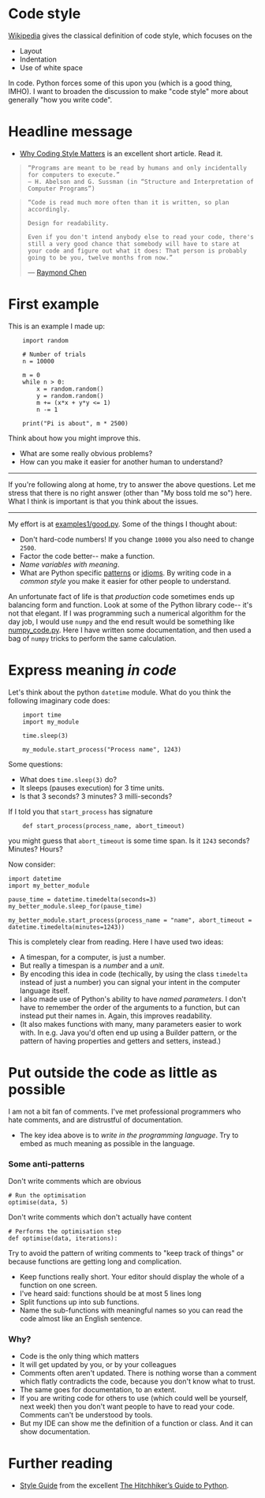 # Code style

[Wikipedia](https://en.wikipedia.org/wiki/Programming_style) gives the classical definition of code style, which focuses on the

- Layout
- Indentation
- Use of white space

In code.  Python forces some of this upon you (which is a good thing, IMHO).  I want to broaden the discussion to make "code style" more about generally "how you write code".


# Headline message

- [Why Coding Style Matters](https://www.smashingmagazine.com/2012/10/why-coding-style-matters/) is an excellent short article.  Read it.

>     “Programs are meant to be read by humans and only incidentally for computers to execute.”
>     — H. Abelson and G. Sussman (in “Structure and Interpretation of Computer Programs”)

>     “Code is read much more often than it is written, so plan accordingly.
>
>     Design for readability.
>
>     Even if you don't intend anybody else to read your code, there's still a very good chance that somebody will have to stare at your code and figure out what it does: That person is probably going to be you, twelve months from now.”
> — [Raymond Chen](https://blogs.msdn.microsoft.com/oldnewthing/20070406-00/?p=27343)


# First example

This is an example I made up:

        import random

        # Number of trials
        n = 10000

        m = 0
        while n > 0:
            x = random.random()
            y = random.random()
            m += (x*x + y*y <= 1)
            n -= 1

        print("Pi is about", m * 2500)

Think about how you might improve this.
- What are some really obvious problems?
- How can you make it easier for another human to understand?

---

If you're following along at home, try to answer the above questions.  Let me stress that there is no right answer (other than "My boss told me so") here.  What I think is important is that you think about the issues.

---

My effort is at [examples1/good.py](examples1/good.py).  Some of the things I thought about:

- Don't hard-code numbers!  If you change `10000` you also need to change `2500`.
- Factor the code better-- make a function.
- _Name variables with meaning_.
- What are Python specific [patterns](https://en.wikipedia.org/wiki/Software_design_pattern) or [idioms](https://en.wikipedia.org/wiki/Programming_idiom).  By writing code in a _common style_ you make it easier for other people to understand.

An unfortunate fact of life is that _production_ code sometimes ends up balancing form and function.  Look at some of the Python library code-- it's not that elegant.  If I was programming such a numerical algorithm for the day job, I would use `numpy` and the end result would be something like [numpy_code.py](example1/numpy_code.py).  Here I have written some documentation, and then used a bag of `numpy` tricks to perform the same calculation.

# Express meaning _in code_

Let's think about the python `datetime` module.  What do you think the following imaginary code does:

        import time
        import my_module

        time.sleep(3)

        my_module.start_process("Process name", 1243)

Some questions:

- What does `time.sleep(3)` do?
- It sleeps (pauses execution) for 3 time units.
- Is that 3 seconds?  3 minutes?  3 milli-seconds?

If I told you that `start_process` has signature

        def start_process(process_name, abort_timeout)

you might guess that `abort_timeout` is some time span.  Is it `1243` seconds?  Minutes?  Hours?

Now consider:

    import datetime
    import my_better_module

    pause_time = datetime.timedelta(seconds=3)
    my_better_module.sleep_for(pause_time)

    my_better_module.start_process(process_name = "name", abort_timeout = datetime.timedelta(minutes=1243))

This is completely clear from reading.  Here I have used two ideas:

- A timespan, for a computer, is just a number.
- But really a timespan is a _number_ and a _unit_.
- By encoding this idea in code (techically, by using the class `timedelta` instead of just a number) you can signal your intent in the computer language itself.
- I also made use of Python's ability to have _named parameters_.  I don't have to remember the order of the arguments to a function, but can instead put their names in.  Again, this improves readability.
- (It also makes functions with many, many parameters easier to work with.  In e.g. Java you'd often end up using a Builder pattern, or the pattern of having properties and getters and setters, instead.)

# Put outside the code as little as possible

I am not a bit fan of comments.  I've met professional programmers who hate comments, and are distrustful of documentation.

- The key idea above is to _write in the programming language_.  Try to embed as much meaning as possible in the language.

### Some anti-patterns

Don't write comments which are obvious

    # Run the optimisation
    optimise(data, 5)

Don't write comments which don't actually have content

    # Performs the optimisation step 
    def optimise(data, iterations):

Try to avoid the pattern of writing comments to "keep track of things" or because functions are getting long and complication.

- Keep functions really short.  Your editor should display the whole of a function on one screen.
- I've heard said: functions should be at most 5 lines long
- Split functions up into sub functions.
- Name the sub-functions with meaningful names so you can read the code almost like an English sentence.

### Why?

- Code is the only thing which matters
- It will get updated by you, or by your colleagues
- Comments often aren't updated.  There is nothing worse than a comment which flatly contradicts the code, because you don't know what to trust.
- The same goes for documentation, to an extent.
- If you are writing code for others to use (which could well be yourself, next week) then you don't want people to have to read your code.  Comments can't be understood by tools.
- But my IDE can show me the definition of a function or class.  And it can show documentation.



# Further reading

- [Style Guide](http://docs.python-guide.org/en/latest/writing/style/) from the excellent [The Hitchhiker’s Guide to Python](http://docs.python-guide.org/en/latest/).
